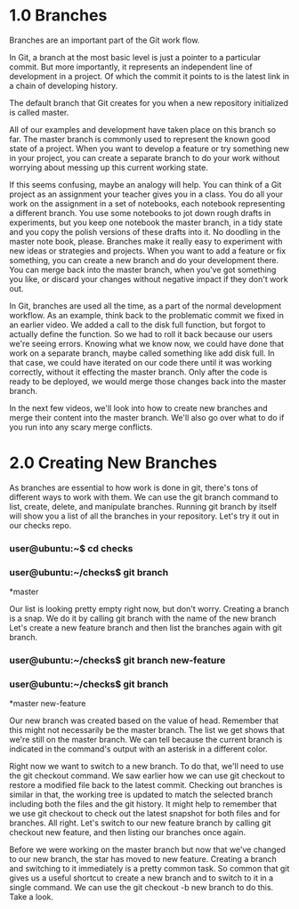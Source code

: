 # 1.0 Branches 

Branches are an important part of the Git work flow. 

In Git, a branch at the most basic level is just a pointer to a particular commit. But more importantly, it represents an independent line of development in a project. Of which 
the commit it points to is the latest link in a chain of developing history. 

The default branch that Git creates for you when a new repository initialized is called master. 

All of our examples and development have taken place on this branch so far. The master branch is commonly used to represent the known good state of a project. When you want to 
develop a feature or try something new in your project, you can create a separate branch to do your work without worrying about messing up this current working state.

If this  seems confusing, maybe an analogy will help. You can think of a Git project as an assignment your teacher gives you in a class. You do all your work on the assignment in a set 
of notebooks, each notebook representing a different branch. You use some notebooks to jot down rough drafts in experiments, but you keep one notebook the master branch, in a 
tidy state and you copy the polish versions of these drafts into it. No doodling in the master note book, please. Branches make it really easy to experiment with new ideas or 
strategies and projects. When you want to add a feature or fix something, you can create a new branch and do your development there. You can merge back into the master branch, 
when you've got something you like, or discard your changes without negative impact if they don't work out. 

In Git, branches are used all the time, as a part of the normal development workflow. As an example, think back to the problematic commit we fixed in an earlier video. We added a call to the disk full function, but forgot to actually 
define the function. So we had to roll it back because our users we're seeing errors. Knowing what we know now, we could have done that work on a separate branch, maybe called 
something like add disk full. In that case, we could have iterated on our code there until it was working correctly, without it effecting the master branch. Only after the code 
is ready to be deployed, we would merge those changes back into the master branch. 

In the next few videos, we'll look into how to create new branches and merge their content into the master branch. We'll also go over what to do if you run into any scary merge
conflicts. 

# 2.0 Creating New Branches
As branches are essential to how work is done in git, there's tons of different ways to work with them. We can use the git branch command to list, create, delete, and manipulate branches. Running git branch by itself will show you a list of all the branches in your repository. Let's try it out in our checks repo.

### user@ubuntu:~$ cd checks
### user@ubuntu:~/checks$ git branch
*master


Our list is looking pretty empty right now, but don't worry. Creating a branch is a snap. We do it by calling git branch with the name of the new branch Let's create a new feature branch and then list the branches again with git branch. 

### user@ubuntu:~/checks$ git branch new-feature
### user@ubuntu:~/checks$ git branch
*master
new-feature

Our new branch was created based on the value of head. Remember that this might not necessarily be the master branch. The list we get shows that we're still on the master branch. We can tell because the current branch is indicated in the command's output with an asterisk in a different color.

Right now we want to switch to a new branch. To do that, we'll need to use the git checkout command. We saw earlier how we can use git checkout to restore a modified file back to the latest commit. Checking out branches is similar in that, the working tree is updated to match the selected branch including both the files and the git history. It might help to remember that we use git checkout to check out the latest snapshot for both files and for branches. All right. Let's switch to our new feature branch by calling git checkout new feature, and then listing our branches once again.

Before we were working on the master branch but now that we've changed to our new branch, the star has moved to new feature. Creating a branch and switching to it immediately is a pretty common task. So common that git gives us a useful shortcut to create a new branch and to switch to it in a single command. We can use the git checkout -b new branch to do this. Take a look.
